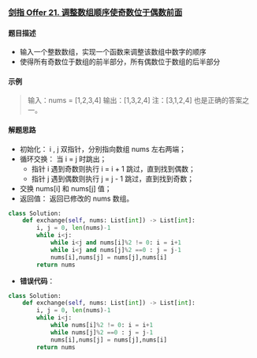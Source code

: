 ### [剑指 Offer 21. 调整数组顺序使奇数位于偶数前面](https://leetcode-cn.com/problems/diao-zheng-shu-zu-shun-xu-shi-qi-shu-wei-yu-ou-shu-qian-mian-lcof/)

#### 题目描述

- 输入一个整数数组，实现一个函数来调整该数组中数字的顺序
- 使得所有奇数位于数组的前半部分，所有偶数位于数组的后半部分

#### 示例

> 输入：nums = [1,2,3,4]
> 输出：[1,3,2,4] 
> 注：[3,1,2,4] 也是正确的答案之一。

#### 解题思路

- 初始化： i , j 双指针，分别指向数组 nums 左右两端；
- 循环交换： 当 i = j 时跳出；
  - 指针 i 遇到奇数则执行 i = i + 1 跳过，直到找到偶数；
  -  指针 j 遇到偶数则执行 j = j - 1 跳过，直到找到奇数；
- 交换 nums[i] 和 nums[j] 值；
- 返回值： 返回已修改的 nums 数组。

```python
class Solution:
    def exchange(self, nums: List[int]) -> List[int]:
        i, j = 0, len(nums)-1
        while i<j:
            while i<j and nums[i]%2 != 0: i = i+1
            while i<j and nums[j]%2 ==0 : j = j-1
            nums[i],nums[j] = nums[j],nums[i]
        return nums
```

- **错误代码**：

```python
class Solution:
    def exchange(self, nums: List[int]) -> List[int]:
        i, j = 0, len(nums)-1
        while i<j:
            while nums[i]%2 != 0: i = i+1
            while nums[j]%2 ==0 : j = j-1
            nums[i],nums[j] = nums[j],nums[i]
        return nums
```

